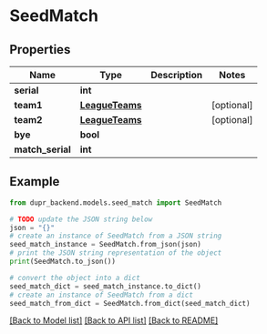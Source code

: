 # SeedMatch


## Properties

Name | Type | Description | Notes
------------ | ------------- | ------------- | -------------
**serial** | **int** |  | 
**team1** | [**LeagueTeams**](LeagueTeams.md) |  | [optional] 
**team2** | [**LeagueTeams**](LeagueTeams.md) |  | [optional] 
**bye** | **bool** |  | 
**match_serial** | **int** |  | 

## Example

```python
from dupr_backend.models.seed_match import SeedMatch

# TODO update the JSON string below
json = "{}"
# create an instance of SeedMatch from a JSON string
seed_match_instance = SeedMatch.from_json(json)
# print the JSON string representation of the object
print(SeedMatch.to_json())

# convert the object into a dict
seed_match_dict = seed_match_instance.to_dict()
# create an instance of SeedMatch from a dict
seed_match_from_dict = SeedMatch.from_dict(seed_match_dict)
```
[[Back to Model list]](../README.md#documentation-for-models) [[Back to API list]](../README.md#documentation-for-api-endpoints) [[Back to README]](../README.md)


